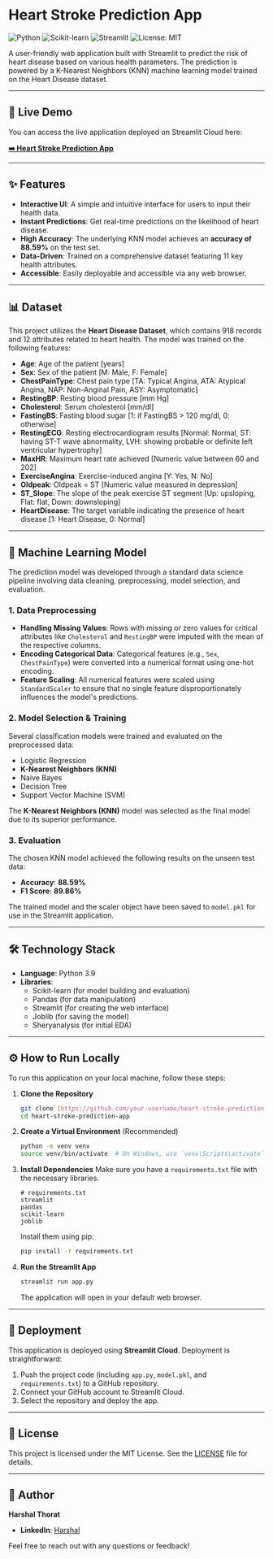 # Heart Stroke Prediction App

![Python](https://img.shields.io/badge/Python-3.9%2B-blue.svg)
![Scikit-learn](https://img.shields.io/badge/Scikit--learn-1.5.1-orange.svg)
![Streamlit](https://img.shields.io/badge/Streamlit-1.30-red.svg)
![License: MIT](https://img.shields.io/badge/License-MIT-yellow.svg)

A user-friendly web application built with Streamlit to predict the risk of heart disease based on various health parameters. The prediction is powered by a K-Nearest Neighbors (KNN) machine learning model trained on the Heart Disease dataset.

---

## 🚀 Live Demo

You can access the live application deployed on Streamlit Cloud here:

**[➡️ Heart Stroke Prediction App]([https://your-streamlit-app-url.streamlit.app/](https://blank-app-bvy4otu2h0h.streamlit.app/))** 

---

## ✨ Features

- **Interactive UI**: A simple and intuitive interface for users to input their health data.
- **Instant Predictions**: Get real-time predictions on the likelihood of heart disease.
- **High Accuracy**: The underlying KNN model achieves an **accuracy of 88.59%** on the test set.
- **Data-Driven**: Trained on a comprehensive dataset featuring 11 key health attributes.
- **Accessible**: Easily deployable and accessible via any web browser.

---

## 📊 Dataset

This project utilizes the **Heart Disease Dataset**, which contains 918 records and 12 attributes related to heart health. The model was trained on the following features:

- **Age**: Age of the patient [years]
- **Sex**: Sex of the patient [M: Male, F: Female]
- **ChestPainType**: Chest pain type [TA: Typical Angina, ATA: Atypical Angina, NAP: Non-Anginal Pain, ASY: Asymptomatic]
- **RestingBP**: Resting blood pressure [mm Hg]
- **Cholesterol**: Serum cholesterol [mm/dl]
- **FastingBS**: Fasting blood sugar [1: if FastingBS > 120 mg/dl, 0: otherwise]
- **RestingECG**: Resting electrocardiogram results [Normal: Normal, ST: having ST-T wave abnormality, LVH: showing probable or definite left ventricular hypertrophy]
- **MaxHR**: Maximum heart rate achieved [Numeric value between 60 and 202]
- **ExerciseAngina**: Exercise-induced angina [Y: Yes, N: No]
- **Oldpeak**: Oldpeak = ST [Numeric value measured in depression]
- **ST_Slope**: The slope of the peak exercise ST segment [Up: upsloping, Flat: flat, Down: downsloping]
- **HeartDisease**: The target variable indicating the presence of heart disease [1: Heart Disease, 0: Normal]

---

## 🤖 Machine Learning Model

The prediction model was developed through a standard data science pipeline involving data cleaning, preprocessing, model selection, and evaluation.

### 1. Data Preprocessing

- **Handling Missing Values**: Rows with missing or zero values for critical attributes like `Cholesterol` and `RestingBP` were imputed with the mean of the respective columns.
- **Encoding Categorical Data**: Categorical features (e.g., `Sex`, `ChestPainType`) were converted into a numerical format using one-hot encoding.
- **Feature Scaling**: All numerical features were scaled using `StandardScaler` to ensure that no single feature disproportionately influences the model's predictions.

### 2. Model Selection & Training

Several classification models were trained and evaluated on the preprocessed data:
- Logistic Regression
- **K-Nearest Neighbors (KNN)**
- Naive Bayes
- Decision Tree
- Support Vector Machine (SVM)

The **K-Nearest Neighbors (KNN)** model was selected as the final model due to its superior performance.

### 3. Evaluation

The chosen KNN model achieved the following results on the unseen test data:
- **Accuracy**: **88.59%**
- **F1 Score**: **89.86%**

The trained model and the scaler object have been saved to `model.pkl` for use in the Streamlit application.

---

## 🛠️ Technology Stack

- **Language**: Python 3.9
- **Libraries**:
  - Scikit-learn (for model building and evaluation)
  - Pandas (for data manipulation)
  - Streamlit (for creating the web interface)
  - Joblib (for saving the model)
  - Sheryanalysis (for initial EDA)

---

## ⚙️ How to Run Locally

To run this application on your local machine, follow these steps:

1.  **Clone the Repository**
    ```bash
    git clone [https://github.com/your-username/heart-stroke-prediction-app.git](https://github.com/your-username/heart-stroke-prediction-app.git)
    cd heart-stroke-prediction-app
    ```

2.  **Create a Virtual Environment** (Recommended)
    ```bash
    python -m venv venv
    source venv/bin/activate  # On Windows, use `venv\Scripts\activate`
    ```

3.  **Install Dependencies**
    Make sure you have a `requirements.txt` file with the necessary libraries.
    ```
    # requirements.txt
    streamlit
    pandas
    scikit-learn
    joblib
    ```
    Install them using pip:
    ```bash
    pip install -r requirements.txt
    ```

4.  **Run the Streamlit App**
    ```bash
    streamlit run app.py
    ```
    The application will open in your default web browser.

---

## 🚀 Deployment

This application is deployed using **Streamlit Cloud**. Deployment is straightforward:
1.  Push the project code (including `app.py`, `model.pkl`, and `requirements.txt`) to a GitHub repository.
2.  Connect your GitHub account to Streamlit Cloud.
3.  Select the repository and deploy the app.

---

## 📄 License

This project is licensed under the MIT License. See the [LICENSE](LICENSE) file for details.

---

## 👤 Author


**Harshal Thorat**  
- **LinkedIn**: [Harshal](www.linkedin.com/in/harshalthorat444)

Feel free to reach out with any questions or feedback!
